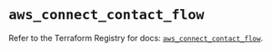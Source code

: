 # `aws_connect_contact_flow`

Refer to the Terraform Registry for docs: [`aws_connect_contact_flow`](https://registry.terraform.io/providers/hashicorp/aws/5.95.0/docs/resources/connect_contact_flow).
